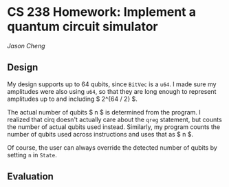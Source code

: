 # CS 238 Homework: Implement a quantum circuit simulator
*Jason Cheng*

## Design

My design supports up to 64 qubits, since `BitVec` is a `u64`. I made sure my
amplitudes were also using `u64`, so that they are long enough to represent
amplitudes up to and including $ 2^{64 / 2} $.

The actual number of qubits $ n $ is determined from the program. I realized
that cirq doesn't actually care about the `qreg` statement, but counts the
number of actual qubits used instead. Similarly, my program counts the number of
qubits used across instructions and uses that as $ n $.

Of course, the user can always override the detected number of qubits by setting `n` in `State`.

## Evaluation

